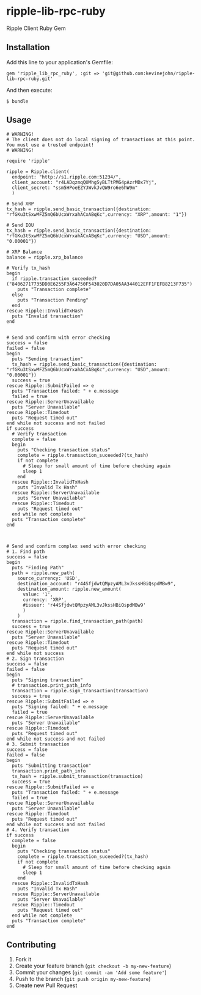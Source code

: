 ripple-lib-rpc-ruby
===================

Ripple Client Ruby Gem

## Installation

Add this line to your application's Gemfile:

    gem 'ripple_lib_rpc_ruby', :git => 'git@github.com:kevinejohn/ripple-lib-rpc-ruby.git'

And then execute:

    $ bundle

## Usage

    # WARNING!
    # The client does not do local signing of transactions at this point. You must use a trusted endpoint!
    # WARNING!

    require 'ripple'

    ripple = Ripple.client(
      endpoint: "http://s1.ripple.com:51234/",
      client_account: "r4LADqzmqQUMhgSyBLTtPMG4pAzrMDx7Yj",
      client_secret: "ssm5HPoeEZYJWvkJvQW9ro6e6hW9m"
      )

    # Send XRP
    tx_hash = ripple.send_basic_transaction({destination: "rfGKu3tSxwMFZ5mQ6bUcxWrxahACxABqKc",currency: "XRP",amount: "1"})

    # Send IOU
    tx_hash = ripple.send_basic_transaction({destination: "rfGKu3tSxwMFZ5mQ6bUcxWrxahACxABqKc",currency: "USD",amount: "0.00001"})

    # XRP Balance
    balance = ripple.xrp_balance

    # Verify tx_hash
    begin
      if ripple.transaction_suceeded?("84062717735DD0E6255F3A64750F543020D7DA05AA344012EFF1FEFB8213F735")
        puts "Transaction complete"
      else
        puts "Transaction Pending"
      end
    rescue Ripple::InvalidTxHash
      puts "Invalid transaction"
    end


    # Send and confirm with error checking
    success = false
    failed = false
    begin
      puts "Sending transaction"
      tx_hash = ripple.send_basic_transaction({destination: "rfGKu3tSxwMFZ5mQ6bUcxWrxahACxABqKc",currency: "USD",amount: "0.00001"})
      success = true
    rescue Ripple::SubmitFailed => e
      puts "Transaction failed: " + e.message
      failed = true
    rescue Ripple::ServerUnavailable
      puts "Server Unavailable"
    rescue Ripple::Timedout
      puts "Request timed out"
    end while not success and not failed
    if success
      # Verify transaction
      complete = false
      begin
        puts "Checking transaction status"
        complete = ripple.transaction_suceeded?(tx_hash)
        if not complete
          # Sleep for small amount of time before checking again
          sleep 1
        end
      rescue Ripple::InvalidTxHash
        puts "Invalid Tx Hash"
      rescue Ripple::ServerUnavailable
        puts "Server Unavailable"
      rescue Ripple::Timedout
        puts "Request timed out"
      end while not complete
      puts "Transaction complete"
    end



    # Send and confirm complex send with error checking
    # 1. Find path
    success = false
    begin
      puts "Finding Path"
      path = ripple.new_path(
        source_currency: 'USD',
        destination_account: "r44SfjdwtQMpzyAML3vJkssHBiQspdMBw9",
        destination_amount: ripple.new_amount(
          value: '1',
          currency: 'XRP',
          #issuer: 'r44SfjdwtQMpzyAML3vJkssHBiQspdMBw9'
          )
        )
      transaction = ripple.find_transaction_path(path)
      success = true
    rescue Ripple::ServerUnavailable
      puts "Server Unavailable"
    rescue Ripple::Timedout
      puts "Request timed out"
    end while not success
    # 2. Sign transaction
    success = false
    failed = false
    begin
      puts "Signing transaction"
      # transaction.print_path_info
      transaction = ripple.sign_transaction(transaction)
      success = true
    rescue Ripple::SubmitFailed => e
      puts "Signing failed: " + e.message
      failed = true
    rescue Ripple::ServerUnavailable
      puts "Server Unavailable"
    rescue Ripple::Timedout
      puts "Request timed out"
    end while not success and not failed
    # 3. Submit transaction
    success = false
    failed = false
    begin
      puts "Submitting transaction"
      transaction.print_path_info
      tx_hash = ripple.submit_transaction(transaction)
      success = true
    rescue Ripple::SubmitFailed => e
      puts "Transaction failed: " + e.message
      failed = true
    rescue Ripple::ServerUnavailable
      puts "Server Unavailable"
    rescue Ripple::Timedout
      puts "Request timed out"
    end while not success and not failed
    # 4. Verify transaction
    if success
      complete = false
      begin
        puts "Checking transaction status"
        complete = ripple.transaction_suceeded?(tx_hash)
        if not complete
          # Sleep for small amount of time before checking again
          sleep 1
        end
      rescue Ripple::InvalidTxHash
        puts "Invalid Tx Hash"
      rescue Ripple::ServerUnavailable
        puts "Server Unavailable"
      rescue Ripple::Timedout
        puts "Request timed out"
      end while not complete
      puts "Transaction complete"
    end


## Contributing

1. Fork it
2. Create your feature branch (`git checkout -b my-new-feature`)
3. Commit your changes (`git commit -am 'Add some feature'`)
4. Push to the branch (`git push origin my-new-feature`)
5. Create new Pull Request
